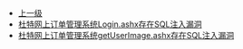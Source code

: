* [上一级](docs/wy876_poc/)
* [杜特网上订单管理系统Login.ashx存在SQL注入漏洞](docs/wy876_poc/%E6%9D%9C%E7%89%B9%E7%BD%91/%E6%9D%9C%E7%89%B9%E7%BD%91%E4%B8%8A%E8%AE%A2%E5%8D%95%E7%AE%A1%E7%90%86%E7%B3%BB%E7%BB%9FLogin.ashx%E5%AD%98%E5%9C%A8SQL%E6%B3%A8%E5%85%A5%E6%BC%8F%E6%B4%9E.md)
* [杜特网上订单管理系统getUserImage.ashx存在SQL注入漏洞](docs/wy876_poc/%E6%9D%9C%E7%89%B9%E7%BD%91/%E6%9D%9C%E7%89%B9%E7%BD%91%E4%B8%8A%E8%AE%A2%E5%8D%95%E7%AE%A1%E7%90%86%E7%B3%BB%E7%BB%9FgetUserImage.ashx%E5%AD%98%E5%9C%A8SQL%E6%B3%A8%E5%85%A5%E6%BC%8F%E6%B4%9E.md)
